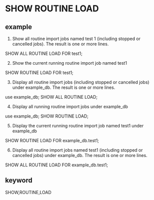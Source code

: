 <!-- 
Licensed to the Apache Software Foundation (ASF) under one
or more contributor license agreements.  See the NOTICE file
distributed with this work for additional information
regarding copyright ownership.  The ASF licenses this file
to you under the Apache License, Version 2.0 (the
"License"); you may not use this file except in compliance
with the License.  You may obtain a copy of the License at

  http://www.apache.org/licenses/LICENSE-2.0

Unless required by applicable law or agreed to in writing,
software distributed under the License is distributed on an
"AS IS" BASIS, WITHOUT WARRANTIES OR CONDITIONS OF ANY
KIND, either express or implied.  See the License for the
specific language governing permissions and limitations
under the License.
-->

# SHOW ROUTINE LOAD
## example

1. Show all routine import jobs named test 1 (including stopped or cancelled jobs). The result is one or more lines.

SHOW ALL ROUTINE LOAD FOR test1;

2. Show the current running routine import job named test1

SHOW ROUTINE LOAD FOR test1;

3. Display all routine import jobs (including stopped or cancelled jobs) under example_db. The result is one or more lines.

use example_db;
SHOW ALL ROUTINE LOAD;

4. Display all running routine import jobs under example_db

use example_db;
SHOW ROUTINE LOAD;

5. Display the current running routine import job named test1 under example_db

SHOW ROUTINE LOAD FOR example_db.test1;

6. Display all routine import jobs named test1 (including stopped or cancelled jobs) under example_db. The result is one or more lines.

SHOW ALL ROUTINE LOAD FOR example_db.test1;

## keyword
SHOW,ROUTINE,LOAD
